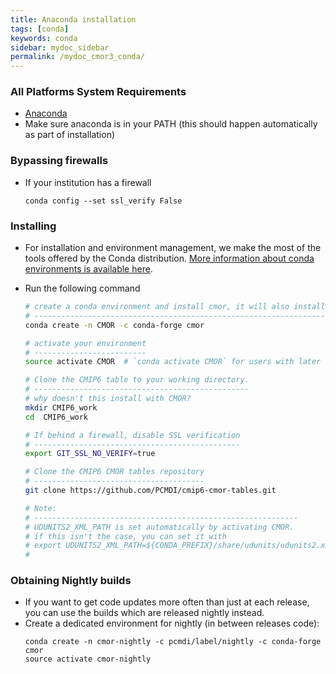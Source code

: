 ```yaml
---
title: Anaconda installation
tags: [conda]
keywords: conda
sidebar: mydoc_sidebar
permalink: /mydoc_cmor3_conda/
---
```


### All Platforms System Requirements

  * [Anaconda](https://www.continuum.io/)
  * Make sure anaconda is in your PATH (this should happen automatically as part of installation)

### Bypassing firewalls

  * If your institution has a firewall

    ```
    conda config --set ssl_verify False
    ```

### Installing
    
  * For installation and environment management, we make the most of the tools offered by the Conda distribution. [More information about conda environments is available here](http://conda.pydata.org/docs/using/envs.html).
  * Run the following command
   
    ```bash
    # create a conda environment and install cmor, it will also install cdms2.
    # ------------------------------------------------------------------------
    conda create -n CMOR -c conda-forge cmor

    # activate your environment
    # -------------------------
    source activate CMOR  # `conda activate CMOR` for users with later versions of conda

    # Clone the CMIP6 table to your working directory.
    # ------------------------------------------------
    # why doesn't this install with CMOR?
    mkdir CMIP6_work
    cd  CMIP6_work

    # If behind a firewall, disable SSL verification
    # ----------------------------------------------
    export GIT_SSL_NO_VERIFY=true

    # Clone the CMIP6 CMOR tables repository
    # --------------------------------------
    git clone https://github.com/PCMDI/cmip6-cmor-tables.git

    # Note:
    # -----------------------------------------------------------
    # UDUNITS2_XML_PATH is set automatically by activating CMOR. 
    # if this isn't the case, you can set it with
    # export UDUNITS2_XML_PATH=${CONDA_PREFIX}/share/udunits/udunits2.xml
    #
    ```

### Obtaining Nightly builds

  * If you want to get code updates more often than just at each release, you can use the builds which are released nightly instead. 
  * Create a dedicated environment for nightly (in between releases code):
    ```
    conda create -n cmor-nightly -c pcmdi/label/nightly -c conda-forge cmor
    source activate cmor-nightly
    ```
